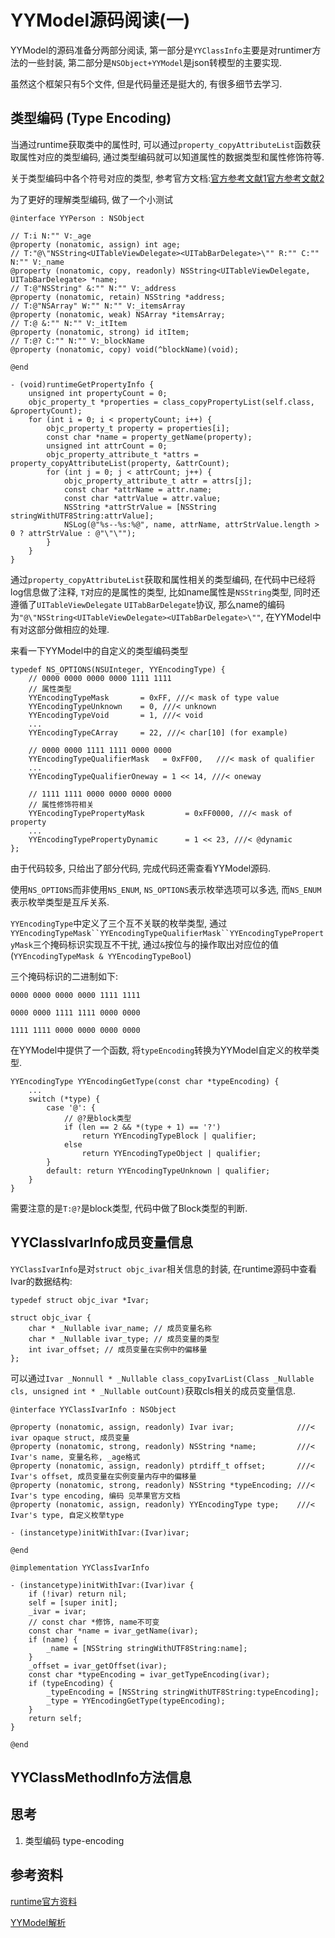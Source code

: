 # YYModel源码阅读(一)

YYModel的源码准备分两部分阅读, 第一部分是`YYClassInfo`主要是对runtimer方法的一些封装, 第二部分是`NSObject+YYModel`是json转模型的主要实现.

虽然这个框架只有5个文件, 但是代码量还是挺大的, 有很多细节去学习.



## 类型编码 (Type Encoding)

当通过runtime获取类中的属性时, 可以通过`property_copyAttributeList`函数获取属性对应的类型编码, 通过类型编码就可以知道属性的数据类型和属性修饰符等.

关于类型编码中各个符号对应的类型, 参考官方文档:[官方参考文献1](https://developer.apple.com/library/mac/documentation/Cocoa/Conceptual/ObjCRuntimeGuide/Articles/ocrtTypeEncodings.html)[官方参考文献2](https://developer.apple.com/library/mac/documentation/Cocoa/Conceptual/ObjCRuntimeGuide/Articles/ocrtPropertyIntrospection.html)

为了更好的理解类型编码, 做了一个小测试

```objc
@interface YYPerson : NSObject

// T:i N:"" V:_age
@property (nonatomic, assign) int age;
// T:"@\"NSString<UITableViewDelegate><UITabBarDelegate>\"" R:"" C:"" N:"" V:_name
@property (nonatomic, copy, readonly) NSString<UITableViewDelegate, UITabBarDelegate> *name;
// T:@"NSString" &:"" N:"" V:_address
@property (nonatomic, retain) NSString *address;
// T:@"NSArray" W:"" N:"" V:_itemsArray
@property (nonatomic, weak) NSArray *itemsArray;
// T:@ &:"" N:"" V:_itItem
@property (nonatomic, strong) id itItem;
// T:@? C:"" N:"" V:_blockName
@property (nonatomic, copy) void(^blockName)(void);

@end
    
- (void)runtimeGetPropertyInfo {
    unsigned int propertyCount = 0;
    objc_property_t *properties = class_copyPropertyList(self.class, &propertyCount);
    for (int i = 0; i < propertyCount; i++) {
        objc_property_t property = properties[i];
        const char *name = property_getName(property);
        unsigned int attrCount = 0;
        objc_property_attribute_t *attrs = property_copyAttributeList(property, &attrCount);
        for (int j = 0; j < attrCount; j++) {
            objc_property_attribute_t attr = attrs[j];
            const char *attrName = attr.name;
            const char *attrValue = attr.value;
            NSString *attrStrValue = [NSString stringWithUTF8String:attrValue];
            NSLog(@"%s--%s:%@", name, attrName, attrStrValue.length > 0 ? attrStrValue : @"\"\"");
        }
    }
}
```

通过`property_copyAttributeList`获取和属性相关的类型编码, 在代码中已经将log信息做了注释, `T`对应的是属性的类型, 比如name属性是`NSString`类型, 同时还遵循了`UITableViewDelegate` `UITabBarDelegate`协议, 那么name的编码为`"@\"NSString<UITableViewDelegate><UITabBarDelegate>\""`, 在YYModel中有对这部分做相应的处理.

来看一下YYModel中的自定义的类型编码类型

```objc
typedef NS_OPTIONS(NSUInteger, YYEncodingType) {
    // 0000 0000 0000 0000 1111 1111
    // 属性类型
    YYEncodingTypeMask       = 0xFF, ///< mask of type value
    YYEncodingTypeUnknown    = 0, ///< unknown
    YYEncodingTypeVoid       = 1, ///< void
	...
    YYEncodingTypeCArray     = 22, ///< char[10] (for example)
    
    // 0000 0000 1111 1111 0000 0000
    YYEncodingTypeQualifierMask   = 0xFF00,   ///< mask of qualifier
	...
    YYEncodingTypeQualifierOneway = 1 << 14, ///< oneway
    
    // 1111 1111 0000 0000 0000 0000
    // 属性修饰符相关
    YYEncodingTypePropertyMask         = 0xFF0000, ///< mask of property
	...
    YYEncodingTypePropertyDynamic      = 1 << 23, ///< @dynamic
};
```

由于代码较多, 只给出了部分代码, 完成代码还需查看YYModel源码.

使用`NS_OPTIONS`而非使用`NS_ENUM`, `NS_OPTIONS`表示枚举选项可以多选, 而`NS_ENUM`表示枚举类型是互斥关系.

`YYEncodingType`中定义了三个互不关联的枚举类型, 通过`YYEncodingTypeMask``YYEncodingTypeQualifierMask``YYEncodingTypePropertyMask`三个掩码标识实现互不干扰, 通过`&`按位与的操作取出对应位的值(`YYEncodingTypeMask & YYEncodingTypeBool`)

三个掩码标识的二进制如下:

`0000 0000 0000 0000 1111 1111`

`0000 0000 1111 1111 0000 0000`

`1111 1111 0000 0000 0000 0000`

在YYModel中提供了一个函数, 将`typeEncoding`转换为YYModel自定义的枚举类型.

```
YYEncodingType YYEncodingGetType(const char *typeEncoding) {
	...
    switch (*type) {
        case '@': {
            // @?是block类型
            if (len == 2 && *(type + 1) == '?')
                return YYEncodingTypeBlock | qualifier;
            else
                return YYEncodingTypeObject | qualifier;
        }
        default: return YYEncodingTypeUnknown | qualifier;
    }
}
```

需要注意的是`T:@?`是block类型, 代码中做了Block类型的判断.



## YYClassIvarInfo成员变量信息

`YYClassIvarInfo`是对`struct objc_ivar`相关信息的封装, 在runtime源码中查看Ivar的数据结构:

```objc
typedef struct objc_ivar *Ivar;

struct objc_ivar {
    char * _Nullable ivar_name; // 成员变量名称
    char * _Nullable ivar_type; // 成员变量的类型
    int ivar_offset; // 成员变量在实例中的偏移量
};
```

可以通过`Ivar _Nonnull * _Nullable class_copyIvarList(Class _Nullable cls, unsigned int * _Nullable outCount)`获取cls相关的成员变量信息.

```objc
@interface YYClassIvarInfo : NSObject

@property (nonatomic, assign, readonly) Ivar ivar;              ///< ivar opaque struct, 成员变量
@property (nonatomic, strong, readonly) NSString *name;         ///< Ivar's name, 变量名称, _age格式
@property (nonatomic, assign, readonly) ptrdiff_t offset;       ///< Ivar's offset, 成员变量在实例变量内存中的偏移量
@property (nonatomic, strong, readonly) NSString *typeEncoding; ///< Ivar's type encoding, 编码 见苹果官方文档
@property (nonatomic, assign, readonly) YYEncodingType type;    ///< Ivar's type, 自定义枚举type

- (instancetype)initWithIvar:(Ivar)ivar;

@end

@implementation YYClassIvarInfo

- (instancetype)initWithIvar:(Ivar)ivar {
    if (!ivar) return nil;
    self = [super init];
    _ivar = ivar;
    // const char *修饰, name不可变
    const char *name = ivar_getName(ivar);
    if (name) {
        _name = [NSString stringWithUTF8String:name];
    }
    _offset = ivar_getOffset(ivar);
    const char *typeEncoding = ivar_getTypeEncoding(ivar);
    if (typeEncoding) {
        _typeEncoding = [NSString stringWithUTF8String:typeEncoding];
        _type = YYEncodingGetType(typeEncoding);
    }
    return self;
}

@end
```



## YYClassMethodInfo方法信息





## 思考

1. 类型编码 type-encoding 



## 参考资料

[runtime官方资料](<https://developer.apple.com/library/archive/documentation/Cocoa/Conceptual/ObjCRuntimeGuide/Introduction/Introduction.html#//apple_ref/doc/uid/TP40008048-CH1-SW1>)

[YYModel解析](<https://juejin.im/post/5a097435f265da431769a49c#heading-10>)

